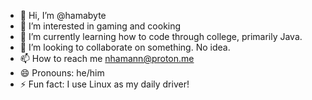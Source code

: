 - 👋 Hi, I’m @hamabyte
- 👀 I’m interested in gaming and cooking
- 🌱 I’m currently learning how to code through college, primarily Java.
- 💞️ I’m looking to collaborate on something. No idea.
- 📫 How to reach me nhamann@proton.me
- 😄 Pronouns: he/him
- ⚡ Fun fact: I use Linux as my daily driver!

<!---
hamabyte/hamabyte is a ✨ special ✨ repository because its `README.md` (this file) appears on your GitHub profile.
You can click the Preview link to take a look at your changes.
--->

